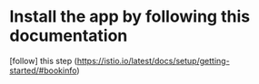 # Install the app by following this documentation

[follow] this step (https://istio.io/latest/docs/setup/getting-started/#bookinfo)